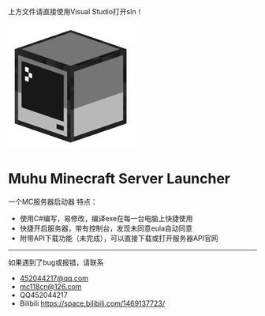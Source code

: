 上方文件请直接使用Visual Studio打开sln！

<img src="https://raw.githubusercontent.com/Muhu-C/Muhu-SL/master/Resources/Icon.png"></img>
# Muhu Minecraft Server Launcher
一个MC服务器启动器
特点：
- 使用C#编写，易修改，编译exe在每一台电脑上快捷使用
- 快捷开启服务器，带有控制台，发现未同意eula自动同意
- 附带API下载功能（未完成），可以直接下载或打开服务器API官网

------------


如果遇到了bug或报错，请联系
- 452044217@qq.com
- mc118cn@126.com
- QQ452044217
- Bilibili https://space.bilibili.com/1469137723/
